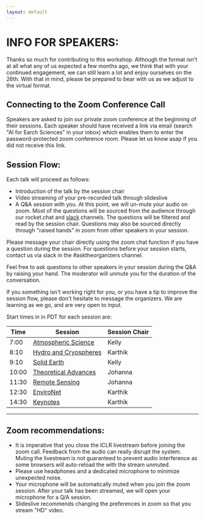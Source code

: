 ```yaml
---
layout: default
---
```


# INFO FOR SPEAKERS:

Thanks so much for contributing to this workshop. Although the format isn't at all what any of us expected a few months ago,  we think that with your continued engagement, we can still learn a lot and enjoy ourselves on the 26th. With that in mind, please be prepared to bear with us as we adjust to the virtual format.  

## Connecting to the Zoom Conference Call  

Speakers are asked to join our private zoom conference at the beginning of their sessions. Each speaker should have received a link via email (search "AI for Earch Sciences" in your inbox) which enables them to enter the password-protected zoom conference room. Please let us know asap if you did not receive this link. 

## Session Flow:  

Each talk will proceed as follows:  

- Introduction of the talk by the session chair
- Video streaming of your pre-recorded talk through slideslive   
- A Q&A session with you. At this point, we will un-mute your audio on zoom. Most of the questions will be sourced from the audience through our rocket.chat and [slack](https://join.slack.com/t/ai4earth/shared_invite/zt-e30wpddc-lVNgNthtO_HYQOmR0Id~yQ) channels. The questions will be filtered and read by the session chair. Questions may also be sourced directly through "raised hands" in zoom from other speakers in your session.  

Please message your chair directly using the zoom chat function if you have a question during the session. For questions before your session starts, contact us via slack in the #asktheorganizers channel. 

Feel free to ask questions to other speakers in your session during the Q&A by raising your hand. The moderator will unmute you for the duration of the conversation.

If you something isn't working right for you, or you have a tip to improve the session flow, please don't hesitate to message the organizers. We are learning as we go, and are very open to input. 

Start times in in PDT for each session are:  

| Time | Session | Session Chair |  
| --- | --- | --- |  
| 7:00 | [Atmospheric Science](http://ai4earthscience.github.io/iclr-2020-workshop/#atmospheric-science) | Kelly |   
| 8:10 | [Hydro and Cryospheres](http://ai4earthscience.github.io/iclr-2020-workshop/#hydro-and-cryospheres) | Karthik |   
| 9:10 | [Solid Earth](http://ai4earthscience.github.io/iclr-2020-workshop/#solid-earth) | Kelly |   
| 10:00 | [Theoretical Advances](http://ai4earthscience.github.io/iclr-2020-workshop/#theoretical-advances) | Johanna |   
| 11:30 | [Remote Sensing](http://ai4earthscience.github.io/iclr-2020-workshop/#remote-sensing) | Johanna |    
| 12:30 | [EnviroNet](http://ai4earthscience.github.io/iclr-2020-workshop/#environet) | Karthik |   
| 14:30 | [Keynotes](http://ai4earthscience.github.io/iclr-2020-workshop/#keynotes) | Karthik |  

---

## Zoom recommendations:   

- It is imperative that you close the ICLR livestream before joining the zoom call. Feedback from the audio can really disrupt the system. Muting the livestream is not guaranteed to prevent audio interference as some browsers will auto-reload the with the stream unmuted. 
- Please use headphones and a dedicated microphone to minimize unexpected noise. 
- Your microphone will be automatically muted when you join the zoom session. After your talk has been streamed, we will open your microphone for a Q/A session. 
-  Slideslive recommends changing the preferences in zoom so that you stream "HD" video. 
